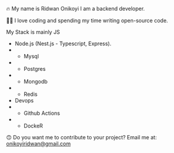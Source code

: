 🔥 My name is Ridwan Onikoyi I am a backend developer.

🙏🏻 I love coding and spending my time writing open-source code.

My Stack is mainly JS

- Node.js (Nest.js  - Typescript, Express).
- - Mysql
- - Postgres
- - Mongodb
- - Redis
- Devops
- - Github Actions
- - DockeR

🙃 Do you want me to contribute to your project? Email me at: onikoyiridwan@gmail.com
